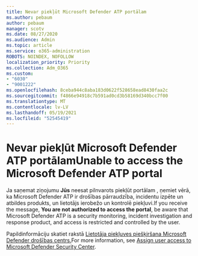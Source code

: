 ```yaml
---
title: Nevar piekļūt Microsoft Defender ATP portālam
ms.author: pebaum
author: pebaum
manager: scotv
ms.date: 08/27/2020
ms.audience: Admin
ms.topic: article
ms.service: o365-administration
ROBOTS: NOINDEX, NOFOLLOW
localization_priority: Priority
ms.collection: Adm_O365
ms.custom:
- "6030"
- "9001222"
ms.openlocfilehash: 8ceba944c8aba183d0622f528658ead8430faa2c
ms.sourcegitcommit: f4866e94918c7b591ad0cd3b58169d340bcc7f00
ms.translationtype: MT
ms.contentlocale: lv-LV
ms.lasthandoff: 05/19/2021
ms.locfileid: "52545419"
---
```

# <a name="unable-to-access-the-microsoft-defender-atp-portal"></a><span data-ttu-id="22f77-102">Nevar piekļūt Microsoft Defender ATP portālam</span><span class="sxs-lookup"><span data-stu-id="22f77-102">Unable to access the Microsoft Defender ATP portal</span></span>

<span data-ttu-id="22f77-103">Ja saņemat ziņojumu **Jūs** neesat pilnvarots piekļūt portālam , ņemiet vērā, ka Microsoft Defender ATP ir drošības pārraudzība, incidentu izpēte un atbildes produkts, un lietotājs ierobežo un kontrolē piekļuvi.</span><span class="sxs-lookup"><span data-stu-id="22f77-103">If you receive the message, **You are not authorized to access the portal**, be aware that Microsoft Defender ATP is a security monitoring, incident investigation and response product, and access is restricted and controlled by the user.</span></span> 

<span data-ttu-id="22f77-104">Papildinformāciju skatiet rakstā [Lietotāja piekļuves piešķiršana Microsoft Defender drošības centrs.](/windows/threat-protection/windows-defender-atp/assign-portal-access-windows-defender-advanced-threat-protection)</span><span class="sxs-lookup"><span data-stu-id="22f77-104">For more information, see [Assign user access to Microsoft Defender Security Center](/windows/threat-protection/windows-defender-atp/assign-portal-access-windows-defender-advanced-threat-protection).</span></span>